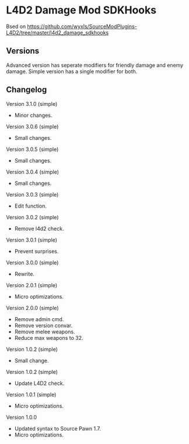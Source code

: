 # L4D2 Damage Mod SDKHooks

Bsed on https://github.com/wyxls/SourceModPlugins-L4D2/tree/master/l4d2_damage_sdkhooks

## Versions

Advanced version has seperate modifiers for friendly damage and enemy damage. Simple version has a single modifier for both.

## Changelog

Version 3.1.0 (simple)
- Minor changes.

Version 3.0.6 (simple)
- Small changes.
  
Version 3.0.5 (simple)
- Small changes.

Version 3.0.4 (simple)
- Small changes.

Version 3.0.3 (simple)
- Edit function.

Version 3.0.2 (simple)
- Remove l4d2 check.

Version 3.0.1 (simple)
- Prevent surprises.

Version 3.0.0 (simple)
- Rewrite.

Version 2.0.1 (simple)
- Micro optimizations.

Version 2.0.0 (simple)
- Remove admin cmd.
- Remove version convar.
- Remove melee weapons.
- Reduce max weapons to 32.

Version 1.0.2 (simple)
- Small change.

Version 1.0.2 (simple)
- Update L4D2 check.

Version 1.0.1 (simple)
- Micro optimizations.

Version 1.0.0
- Updated syntax to Source Pawn 1.7.
- Micro optimizations.
